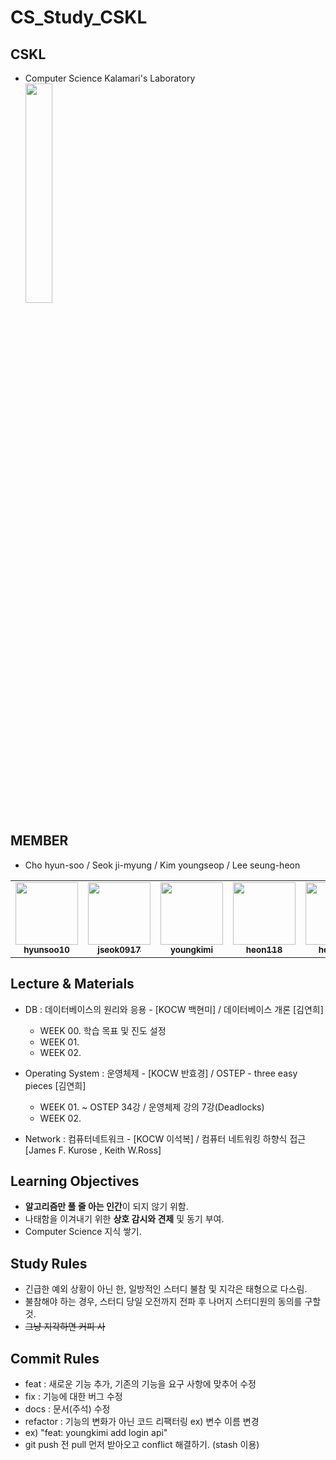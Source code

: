 # CS_Study_CSKL

## CSKL

- Computer Science Kalamari's Laboratory <br>
  <img src="https://github.com/youngkimi/CS_Study_CSKL/assets/139294219/6633abd6-3790-4c7f-9c2e-102111ec27d1" width="30%">

## MEMBER

- Cho hyun-soo / Seok ji-myung / Kim youngseop / Lee seung-heon

<table>
  <tr>
    <td align="center"><a href="https://github.com/hyunsoo10"><img src="https://github.com/hyunsoo10.png" width="100px;" alt=""/><br /><sub><b>hyunsoo10</b></sub></a><br /></td>
    <td align="center"><a href="https://github.com/jseok0917"><img src="https://github.com/jseok0917.png" width="100px;" alt=""/><br /><sub><b>jseok0917</b></sub></a><br /></td>
    <td align="center"><a href="https://github.com/youngkimi"><img src="https://github.com/youngkimi.png" width="100px;" alt=""/><br /><sub><b>youngkimi</b></sub></a><br /></td>      
    <td align="center"><a href="https://github.com/heon118"><img src="https://github.com/heon118.png" width="100px;" alt=""/><br /.png><sub><b>heon118</b></sub></a><br /></td>
    <td align="center"><a href="https://github.com/lainlnya"><img src="https://github.com/lainlnya.png" width="100px;" alt=""/><br /.png><sub><b>heon118</b></sub></a><br /></td>
  </tr>
</table>

## Lecture & Materials

- DB : 데이터베이스의 원리와 응용 - [KOCW 백현미] / 데이터베이스 개론 [김연희]

  - WEEK 00. 학습 목표 및 진도 설정
  - WEEK 01.
  - WEEK 02.
 
- Operating System : 운영체제 - [KOCW 반효경] / OSTEP - three easy pieces [김연희]

  - WEEK 01. ~ OSTEP 34강 / 운영체제 강의 7강(Deadlocks)
  - WEEK 02.

- Network : 컴퓨터네트워크 - [KOCW 이석복] / 컴퓨터 네트워킹 하향식 접근 [James F. Kurose , Keith W.Ross]

## Learning Objectives

- **알고리즘만 풀 줄 아는 인간**이 되지 않기 위함.
- 나태함을 이겨내기 위한 **상호 감시와 견제** 및 동기 부여.
- Computer Science 지식 쌓기.

## Study Rules

- 긴급한 예외 상황이 아닌 한, 일방적인 스터디 불참 및 지각은 태형으로 다스림.
- 불참해야 하는 경우, 스터디 당일 오전까지 전파 후 나머지 스터디원의 동의를 구할 것.
- ~~그냥 지각하면 커피 사~~

## Commit Rules

- feat : 새로운 기능 추가, 기존의 기능을 요구 사항에 맞추어 수정
- fix : 기능에 대한 버그 수정
- docs : 문서(주석) 수정
- refactor : 기능의 변화가 아닌 코드 리팩터링 ex) 변수 이름 변경
- ex) "feat: youngkimi add login api"
- git push 전 pull 먼저 받아오고 conflict 해결하기. (stash 이용)
